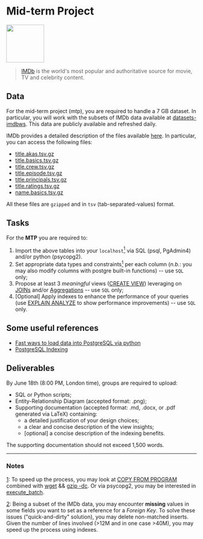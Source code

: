# Mid-term Project

<img src="https://upload.wikimedia.org/wikipedia/commons/6/69/IMDB_Logo_2016.svg" width="100">

> [IMDb](https://www.imdb.com) is the world's most popular and authoritative source for movie, TV and celebrity content. 

## Data
For the mid-term project (mtp), you are required to handle a 7 GB dataset. In
particular, you will work with the subsets of IMDb data available at
[datasets-imdbws](https://datasets.imdbws.com/). This data are publicly
available and refreshed daily.

IMDb provides a detailed description of the files available
[here](https://www.imdb.com/interfaces/).  In particular, you can access the
following files:

* [title.akas.tsv.gz](https://datasets.imdbws.com/title.akas.tsv.gz)
* [title.basics.tsv.gz](https://datasets.imdbws.com/title.basics.tsv.gz)
* [title.crew.tsv.gz](https://datasets.imdbws.com/title.crew.tsv.gz)
* [title.episode.tsv.gz](https://datasets.imdbws.com/title.episode.tsv.gz)
* [title.principals.tsv.gz](https://datasets.imdbws.com/title.principals.tsv.gz)
* [title.ratings.tsv.gz](https://datasets.imdbws.com/title.ratings.tsv.gz)
* [name.basics.tsv.gz](https://datasets.imdbws.com/name.basics.tsv.gz)

All these files are `gzipped` and in `tsv` (tab-separated-values) format.

## Tasks

For the **MTP** you are required to:

1. Import the above tables into your `localhost`<a href="#note2" id="note2ref"><sup>1</sup></a>
   via SQL (psql, PgAdmin4) and/or python (psycopg2).
2. Set appropriate data types and constraints<a href="#note2" id="note2ref"><sup>1</sup></a> per
   each column (_n.b._: you may also modify columns with postgre built-in
   functions) -- use `SQL` only;
3. Propose at least 3 _meaningful_ views ([CREATE
   VIEW](https://www.postgresql.org/docs/13/sql-createview.html)) leveraging on
   [JOINs](https://www.postgresql.org/docs/13/tutorial-join.html) and/or
   [Aggregations](https://www.postgresql.org/docs/13/tutorial-agg.html) -- use
   `SQL` only;    
4. [Optional] Apply indexes to enhance the performance of your queries (use
   [EXPLAIN ANALYZE](https://www.postgresql.org/docs/13/sql-explain.html) to
   show performance improvements) -- use `SQL` only.

## Some useful references

- [Fast ways to load data into PostgreSQL via python](https://hakibenita.com/fast-load-data-python-postgresql)
- [PostgreSQL Indexing](https://youtu.be/clrtT_4WBAw)

## Deliverables

By June 18th (8:00 PM, London time), groups are required to upload:

* SQL or Python scripts;
* Entity-Relationship Diagram (accepted format: .png); 
* Supporting documentation (accepted format: .md, .docx, or .pdf generated via LaTeX) containing:
  * a detailed justification of your design choices;
  * a clear and concise description of the view insights;
  * [optional] a concise description of the indexing benefits.
    
The supporting documentation should not exceed 1,500 words.

-----------------------------------------------------------------------------------------------------------------------

### Notes

<a id="#note1" href="#note1ref">1</a>: To speed up the process, you may look at [COPY
FROM PROGRAM](https://www.postgresql.org/docs/13/sql-copy.html) combined with
[wget](https://en.wikipedia.org/wiki/Wget) && [gzip
-dc](https://www.gnu.org/software/gzip/manual/gzip.html). Or via psycopg2, you
may be interested in
[execute_batch](https://www.psycopg.org/docs/extras.html).

<a id="note2" href="#note2ref">2</a>: Being a subset of the IMDb data, you may encounter
**missing** values in some fields you want to set as a reference for a _Foreign
Key_.  To solve these issues ("quick-and-dirty" solution), you may delete
non-matched inserts.  Given the number of lines involved (>12M and in one 
case >40M), you may speed up the process using indexes.
